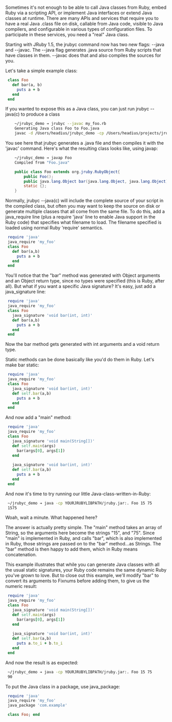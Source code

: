 Sometimes it's not enough to be able to call Java classes from Ruby, embed Ruby via a scripting API, or implement Java interfaces or extend Java classes at runtime. There are many APIs and services that require you to have a real Java .class file on disk, callable from Java code, visible to Java compilers, and configurable in various types of configuration files. To participate in these services, you need a "real" Java class.

Starting with JRuby 1.5, the jrubyc command now has two new flags: --java and --javac. The --java flag generates .java source from Ruby scripts that have classes in them. --javac does that and also compiles the sources for you.

Let's take a simple example class:

```ruby
 class Foo
   def bar(a, b)
     puts a + b
   end
 end
```

If you wanted to expose this as a Java class, you can just run jrubyc --java(c) to produce a class

```bash
    ~/jrubyc_demo ➔ jrubyc --javac my_foo.rb 
    Generating Java class Foo to Foo.java
    javac -d /Users/headius/jrubyc_demo -cp /Users/headius/projects/jruby/lib/jruby.jar:. Foo.java
```

You see here that jrubyc generates a .java file and then compiles it with the 'javac' command. Here's what the resulting class looks like, using javap:

```bash
    ~/jrubyc_demo ➔ javap Foo
    Compiled from "Foo.java"
```
```java
    public class Foo extends org.jruby.RubyObject{
        public Foo();
        public java.lang.Object bar(java.lang.Object, java.lang.Object);
        static {};
    }
```

Normally, jrubyc --java(c) will include the complete source of your script in the compiled class, but often you may want to keep the source on disk or generate multiple classes that all come from the same file. To do this, add a java_require line (plus a require 'java' line to enable Java support in the Ruby code) that specifies what filename to load. The filename specified is loaded using normal Ruby 'require' semantics.

```ruby
 require 'java'
 java_require 'my_foo'
 class Foo
   def bar(a,b)
     puts a + b
   end
 end
```

You'll notice that the "bar" method was generated with Object arguments and an Object return type, since no types were specified (this is Ruby, after all). But what if you want a specific Java signature? It's easy, just add a java_signature line:

```ruby
 require 'java'
 java_require 'my_foo'
 class Foo
   java_signature 'void bar(int, int)'
   def bar(a,b)
     puts a + b
   end
 end
```

Now the bar method gets generated with int arguments and a void return type.

Static methods can be done basically like you'd do them in Ruby. Let's make bar static:

```ruby
 require 'java'
 java_require 'my_foo'
 class Foo
   java_signature 'void bar(int, int)'
   def self.bar(a,b)
     puts a + b
   end
 end
```

And now add a "main" method:

```ruby
 require 'java'
 java_require 'my_foo'
 class Foo
   java_signature 'void main(String[])'
   def self.main(args)
     bar(args[0], args[1])
   end
 
   java_signature 'void bar(int, int)'
   def self.bar(a,b)
     puts a + b
   end
 end
```

And now it's time to try running our little Java-class-written-in-Ruby:

```bash
 ~/jrubyc_demo ➔ java -cp YOURJRUBYLIBPATH/jruby.jar:. Foo 15 75
 1575
```

Woah, wait a minute. What happened here?

The answer is actually pretty simple. The "main" method takes an array of String, so the arguments here become the strings "15", and "75". Since "main" is implemented in Ruby, and calls "bar", which is also implemented in Ruby, those strings are passed on to the "bar" method...as Strings. The "bar" method is then happy to add them, which in Ruby means concatenation.

This example illustrates that while you can generate Java classes with all the usual static signatures, your Ruby code remains the same dynamic Ruby you've grown to love. But to close out this example, we'll modify "bar" to convert its arguments to Fixnums before adding them, to give us the numeric result:

```ruby
 require 'java'
 java_require 'my_foo'
 class Foo
   java_signature 'void main(String[])'
   def self.main(args)
     bar(args[0], args[1])
   end
 
   java_signature 'void bar(int, int)'
   def self.bar(a,b)
     puts a.to_i + b.to_i
   end
 end
```

And now the result is as expected:

```bash
 ~/jrubyc_demo ➔ java -cp YOURJRUBYLIBPATH/jruby.jar:. Foo 15 75
 90
```

To put the Java class in a package, use java_package:

```ruby
 require 'java'
 java_require 'my_foo'
 java_package 'com.example'

 class Foo; end
```
